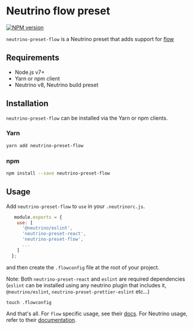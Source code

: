 # Neutrino flow preset

[![NPM version][npm-image]][npm-url]

`neutrino-preset-flow` is a Neutrino preset that adds support for
[flow][flow-url]

## Requirements

- Node.js v7+
- Yarn or npm client
- Neutrino v8, Neutrino build preset

## Installation

`neutrino-preset-flow` can be installed via the Yarn or npm clients.

### Yarn

```bash
yarn add neutrino-preset-flow
```

### npm

```bash
npm install --save neutrino-preset-flow
```

## Usage

  Add `neutrino-preset-flow` to `use` in your `.neutrinorc.js`.

  ```js
     module.exports = {
      use: [
		'@neutrino/eslint',
        'neutrino-preset-react',
        'neutrino-preset-flow',
        ...
      ]
    };
  ```

  and then create the `.flowconfig` file at the root of your project.

  Note: Both `neutrino-preset-react` and `eslint` are required dependencies (`eslint` can be installed using any neutrino plugin that includes it, `@neutrino/eslint`, `neutrino-preset-prettier-eslint` etc...)

  ```
  touch .flowconfig
  ```

  And that's all. For `flow` specific usage, see their [docs][flow-url].
  For Neutrino usage, refer to their [documentation][neutrino-docs].

[npm-image]: https://img.shields.io/npm/v/neutrino-preset-flow.svg
[npm-url]: https://npmjs.org/package/neutrino-preset-flow
[flow-url]: https://flow.org/
[neutrino-docs]: https://neutrino.js.org/
